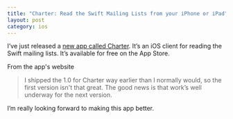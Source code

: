 ```yaml
---
title: "Charter: Read the Swift Mailing Lists from your iPhone or iPad"
layout: post
category: ios
---
```


I’ve just released a [new app called Charter](http://matthewpalmer.net/charter). It’s an iOS client for reading the Swift mailing lists. It’s available for free on the App Store.

From the app's website

> I shipped the 1.0 for Charter way earlier than I normally would, so the first version isn't that great. The good news is that work’s well underway for the next version.

I’m really looking forward to making this app better.

